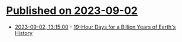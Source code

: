 # [Published on 2023-09-02](index.md)

* [2023-09-02, 13:15:00](https://soylentnews.org/article.pl?sid=23/09/01/2052239&from=rss) - [19-Hour Days for a Billion Years of Earth's History](https://soylentnews.org/article.pl?sid=23/09/01/2052239&from=rss)
